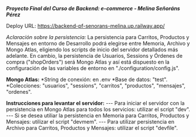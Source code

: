 **_Proyecto Final del Curso de Backend: e-commerce - Melina Señoráns Pérez_**

Deploy URL: https://backend-pf-senorans-melina.up.railway.app/

_Aclaración sobre la persistencia:_
La persistencia para Carritos, Productos y Mensajes en entorno de Desarrollo podrá elegirse entre Memoria, Archivo y Mongo Atlas, eligiendo los scripts de inicio del servidor detallados más adelante.
En cambio, la persistencia de Usuarios, Sessions y Órdenes de compra ("shopOrders") será Mongo Atlas y así está dispuesto en la configuración de las variables de entorno en "./configuration/config.js".

**Mongo Atlas:**
*String de conexión: en .env
*Base de datos: "test".
\*Colecciones: "usuarios", "sessions", "carritos", "productos", "mensajes", "ordenes".

**Instrucciones para levantar el servidor:**
--- Para iniciar el servidor con la persistencia en Mongo Atlas para todos los servicios: utilizar el script "dev".
--- Si se desea utiliar la persistencia en Memoria para Carritos, Productos y Mensajes: utilizar el script "devmem".
--- Para utilizar persistencia en Archivo para Carritos, Productos y Mensajes: utilizar el script "devfile".
